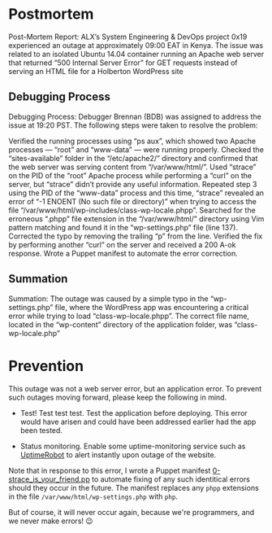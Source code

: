 # Postmortem
Post-Mortem Report: ALX’s System Engineering & DevOps project 0x19 experienced an outage at approximately 09:00 EAT in Kenya. The issue was related to an isolated Ubuntu 14.04 container running an Apache web server that returned “500 Internal Server Error” for GET requests instead of serving an HTML file for a Holberton WordPress site
## Debugging Process
Debugging Process: Debugger Brennan (BDB) was assigned to address the issue at 19:20 PST. The following steps were taken to resolve the problem:

Verified the running processes using “ps aux”, which showed two Apache processes — “root” and “www-data” — were running properly.
Checked the “sites-available” folder in the “/etc/apache2/” directory and confirmed that the web server was serving content from “/var/www/html/”.
Used “strace” on the PID of the “root” Apache process while performing a “curl” on the server, but “strace” didn’t provide any useful information.
Repeated step 3 using the PID of the “www-data” process and this time, “strace” revealed an error of “-1 ENOENT (No such file or directory)” when trying to access the file “/var/www/html/wp-includes/class-wp-locale.phpp”.
Searched for the erroneous “.phpp” file extension in the “/var/www/html/” directory using Vim pattern matching and found it in the “wp-settings.php” file (line 137).
Corrected the typo by removing the trailing “p” from the line.
Verified the fix by performing another “curl” on the server and received a 200 A-ok response.
Wrote a Puppet manifest to automate the error correction.
 
## Summation
Summation: The outage was caused by a simple typo in the “wp-settings.php” file, where the WordPress app was encountering a critical error while trying to load “class-wp-locale.phpp”. The correct file name, located in the “wp-content” directory of the application folder, was “class-wp-locale.php”

# Prevention

This outage was not a web server error, but an application error. To prevent such outages
moving forward, please keep the following in mind.

* Test! Test test test. Test the application before deploying. This error would have arisen
and could have been addressed earlier had the app been tested.

* Status monitoring. Enable some uptime-monitoring service such as
[UptimeRobot](./https://uptimerobot.com/) to alert instantly upon outage of the website.

Note that in response to this error, I wrote a Puppet manifest
[0-strace_is_your_friend.pp](https://github.com/bdbaraban/holberton-system_engineering-devops/blob/master/0x17-web_stack_debugging_3/0-strace_is_your_friend.pp)
to automate fixing of any such identitical errors should they occur in the future. The manifest
replaces any `phpp` extensions in the file `/var/www/html/wp-settings.php` with `php`.

But of course, it will never occur again, because we're programmers, and we never make
errors! :wink:
